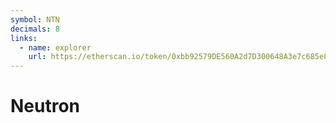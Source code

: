 ```yaml
---
symbol: NTN
decimals: 8
links:
  - name: explorer
    url: https://etherscan.io/token/0xbb92579DE560A2d7D300648A3e7c685e80A757d0
---
```


# Neutron
